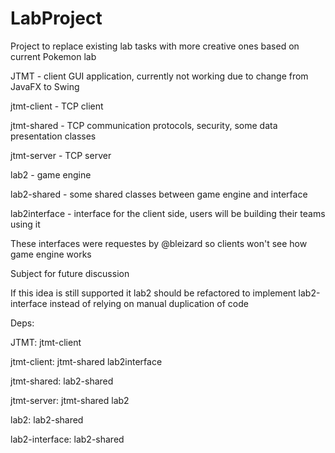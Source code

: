 # LabProject
Project to replace existing lab tasks with more creative ones based on current Pokemon lab

JTMT - client GUI application, currently not working due to change from JavaFX to Swing

jtmt-client - TCP client

jtmt-shared - TCP communication protocols, security, some data presentation classes

jtmt-server - TCP server

lab2 - game engine

lab2-shared - some shared classes between game engine and interface

lab2interface - interface for the client side, users will be building their teams using it


These interfaces were requestes by @bleizard so clients won't see how game engine works

Subject for future discussion


If this idea is still supported it lab2 should be refactored to implement lab2-interface instead of relying on manual duplication of code


Deps:


JTMT: jtmt-client

jtmt-client: jtmt-shared lab2interface

jtmt-shared: lab2-shared

jtmt-server: jtmt-shared lab2

lab2: lab2-shared

lab2-interface: lab2-shared
